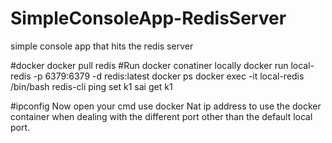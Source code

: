 # SimpleConsoleApp-RedisServer
simple console app that hits the redis server


#docker
docker pull redis
#Run docker conatiner locally
docker run local-redis -p 6379:6379 -d redis:latest
docker ps
docker exec -it local-redis  /bin/bash
redis-cli
ping
set k1 sai
get k1

#ipconfig
Now open your cmd use docker Nat ip address to use the docker container when dealing with the different port other than the
default local port.
